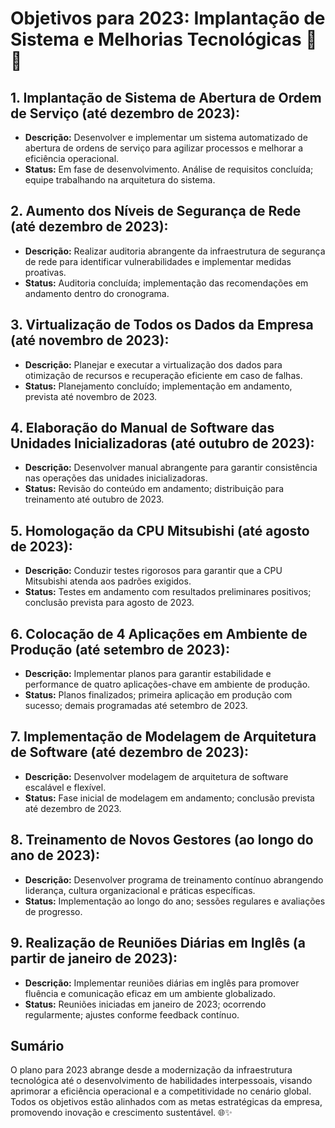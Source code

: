 # Objetivos para 2023: Implantação de Sistema e Melhorias Tecnológicas 🚀🔧

## 1. Implantação de Sistema de Abertura de Ordem de Serviço (até dezembro de 2023):
   - **Descrição:** Desenvolver e implementar um sistema automatizado de abertura de ordens de serviço para agilizar processos e melhorar a eficiência operacional.
   - **Status:** Em fase de desenvolvimento. Análise de requisitos concluída; equipe trabalhando na arquitetura do sistema.

## 2. Aumento dos Níveis de Segurança de Rede (até dezembro de 2023):
   - **Descrição:** Realizar auditoria abrangente da infraestrutura de segurança de rede para identificar vulnerabilidades e implementar medidas proativas.
   - **Status:** Auditoria concluída; implementação das recomendações em andamento dentro do cronograma.

## 3. Virtualização de Todos os Dados da Empresa (até novembro de 2023):
   - **Descrição:** Planejar e executar a virtualização dos dados para otimização de recursos e recuperação eficiente em caso de falhas.
   - **Status:** Planejamento concluído; implementação em andamento, prevista até novembro de 2023.

## 4. Elaboração do Manual de Software das Unidades Inicializadoras (até outubro de 2023):
   - **Descrição:** Desenvolver manual abrangente para garantir consistência nas operações das unidades inicializadoras.
   - **Status:** Revisão do conteúdo em andamento; distribuição para treinamento até outubro de 2023.

## 5. Homologação da CPU Mitsubishi (até agosto de 2023):
   - **Descrição:** Conduzir testes rigorosos para garantir que a CPU Mitsubishi atenda aos padrões exigidos.
   - **Status:** Testes em andamento com resultados preliminares positivos; conclusão prevista para agosto de 2023.

## 6. Colocação de 4 Aplicações em Ambiente de Produção (até setembro de 2023):
   - **Descrição:** Implementar planos para garantir estabilidade e performance de quatro aplicações-chave em ambiente de produção.
   - **Status:** Planos finalizados; primeira aplicação em produção com sucesso; demais programadas até setembro de 2023.

## 7. Implementação de Modelagem de Arquitetura de Software (até dezembro de 2023):
   - **Descrição:** Desenvolver modelagem de arquitetura de software escalável e flexível.
   - **Status:** Fase inicial de modelagem em andamento; conclusão prevista até dezembro de 2023.

## 8. Treinamento de Novos Gestores (ao longo do ano de 2023):
   - **Descrição:** Desenvolver programa de treinamento contínuo abrangendo liderança, cultura organizacional e práticas específicas.
   - **Status:** Implementação ao longo do ano; sessões regulares e avaliações de progresso.

## 9. Realização de Reuniões Diárias em Inglês (a partir de janeiro de 2023):
   - **Descrição:** Implementar reuniões diárias em inglês para promover fluência e comunicação eficaz em um ambiente globalizado.
   - **Status:** Reuniões iniciadas em janeiro de 2023; ocorrendo regularmente; ajustes conforme feedback contínuo.

## Sumário
O plano para 2023 abrange desde a modernização da infraestrutura tecnológica até o desenvolvimento de habilidades interpessoais, visando aprimorar a eficiência operacional e a competitividade no cenário global. Todos os objetivos estão alinhados com as metas estratégicas da empresa, promovendo inovação e crescimento sustentável. 🌐✨
```